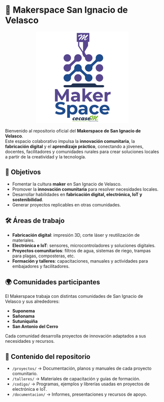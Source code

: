 

# 🌱 Makerspace San Ignacio de Velasco

<p align="center">
  <img src="images/logo-makerspace.png" alt="Logo Makerspace San Ignacio de Velasco" width="300">
</p>

Bienvenido al repositorio oficial del **Makerspace de San Ignacio de Velasco**.  
Este espacio colaborativo impulsa la **innovación comunitaria**, la **fabricación digital** y el **aprendizaje práctico**, conectando a jóvenes, docentes, facilitadores y comunidades rurales para crear soluciones locales a partir de la creatividad y la tecnología.  


## 🚀 Objetivos
- Fomentar la cultura **maker** en San Ignacio de Velasco.  
- Promover la **innovación comunitaria** para resolver necesidades locales.  
- Desarrollar habilidades en **fabricación digital, electrónica, IoT y sostenibilidad**.  
- Generar proyectos replicables en otras comunidades.  



## 🛠️ Áreas de trabajo
- **Fabricación digital**: impresión 3D, corte láser y reutilización de materiales.  
- **Electrónica e IoT**: sensores, microcontroladores y soluciones digitales.  
- **Proyectos comunitarios**: filtros de agua, sistemas de riego, trampas para plagas, composteras, etc.  
- **Formación y talleres**: capacitaciones, manuales y actividades para embajadores y facilitadores.  


## 🌍 Comunidades participantes
El Makerspace trabaja con distintas comunidades de San Ignacio de Velasco y sus alrededores:  
- **Suponema**  
- **Sañonama**  
- **Sutuniquiña**  
- **San Antonio del Cerro**  

Cada comunidad desarrolla proyectos de innovación adaptados a sus necesidades y recursos.  


## 📂 Contenido del repositorio
- `/proyectos/` → Documentación, planos y manuales de cada proyecto comunitario.  
- `/talleres/` → Materiales de capacitación y guías de formación.  
- `/codigo/` → Programas, ejemplos y librerías usadas en proyectos de electrónica e IoT.  
- `/documentacion/` → Informes, presentaciones y recursos de apoyo.  



